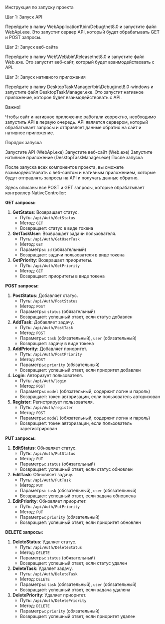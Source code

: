 Инструкция по запуску проекта

Шаг 1: Запуск API

Перейдите в папку WebApplication1\bin\Debug\net8.0 и запустите файл WebApi.exe. Это запустит сервер API, который будет обрабатывать GET и POST запросы.

Шаг 2: Запуск веб-сайта

Перейдите в папку Web\Web\bin\Release\net8.0 и запустите файл Web.exe. Это запустит веб-сайт, который будет взаимодействовать с API.

Шаг 3: Запуск нативного приложения

Перейдите в папку DesktopTaskManager\bin\Debug\net8.0-windows и запустите файл DesktopTaskManager.exe. Это запустит нативное приложение, которое будет взаимодействовать с API.

Важно!

Чтобы сайт и нативное приложение работали корректно, необходимо запустить API в первую очередь. API является сервером, который обрабатывает запросы и отправляет данные обратно на сайт и нативное приложение.

Порядок запуска

Запустите API (WebApi.exe)
Запустите веб-сайт (Web.exe)
Запустите нативное приложение (DesktopTaskManager.exe)
После запуска

После запуска всех компонентов проекта, вы сможете взаимодействовать с веб-сайтом и нативным приложением, которые будут отправлять запросы на API и получать данные обратно.

Здесь описаны все POST и GET запросы, которые обрабатывает контроллер NativeController:

**GET запросы:**

1. **GetStatus**: Возвращает статус.
	* Путь: `/api/Auth/GetStatus`
	* Метод: `GET`
	* Возвращает: статус в виде токена
2. **GetTaskUser**: Возвращает задачи пользователя.
	* Путь: `/api/Auth/GetUserTask`
	* Метод: `GET`
	* Параметры: `id` (обязательный)
	* Возвращает: задачи пользователя в виде токена
3. **GetPriority**: Возвращает приоритеты.
	* Путь: `/api/Auth/GetPriority`
	* Метод: `GET`
	* Возвращает: приоритеты в виде токена

**POST запросы:**

1. **PostStatus**: Добавляет статус.
	* Путь: `/api/Auth/PostStatus`
	* Метод: `POST`
	* Параметры: `status` (обязательный)
	* Возвращает: успешный ответ, если статус добавлен
2. **AddTask**: Добавляет задачу.
	* Путь: `/api/Auth/PostTask`
	* Метод: `POST`
	* Параметры: `task` (обязательный), `user` (обязательный)
	* Возвращает: задачу в виде токена
3. **AddPriority**: Добавляет приоритет.
	* Путь: `/api/Auth/PostPriority`
	* Метод: `POST`
	* Параметры: `priority` (обязательный)
	* Возвращает: успешный ответ, если приоритет добавлен
4. **Login**: Авторизует пользователя.
	* Путь: `/api/Auth/login`
	* Метод: `POST`
	* Параметры: `model` (обязательный, содержит логин и пароль)
	* Возвращает: токен авторизации, если пользователь авторизован
5. **Register**: Регистрирует пользователя.
	* Путь: `/api/Auth/register`
	* Метод: `POST`
	* Параметры: `model` (обязательный, содержит логин и пароль)
	* Возвращает: токен авторизации, если пользователь зарегистрирован

**PUT запросы:**

1. **EditStatus**: Обновляет статус.
	* Путь: `/api/Auth/PutStatus`
	* Метод: `PUT`
	* Параметры: `status` (обязательный)
	* Возвращает: успешный ответ, если статус обновлен
2. **EditTask**: Обновляет задачу.
	* Путь: `/api/Auth/PutTask`
	* Метод: `PUT`
	* Параметры: `task` (обязательный), `user` (обязательный)
	* Возвращает: успешный ответ, если задача обновлена
3. **EditPriority**: Обновляет приоритет.
	* Путь: `/api/Auth/PutPriority`
	* Метод: `PUT`
	* Параметры: `priority` (обязательный)
	* Возвращает: успешный ответ, если приоритет обновлен

**DELETE запросы:**

1. **DeleteStatus**: Удаляет статус.
	* Путь: `/api/Auth/DeleteStatus`
	* Метод: `DELETE`
	* Параметры: `status` (обязательный)
	* Возвращает: успешный ответ, если статус удален
2. **DeleteTask**: Удаляет задачу.
	* Путь: `/api/Auth/DeleteTask`
	* Метод: `DELETE`
	* Параметры: `task` (обязательный), `user` (обязательный)
	* Возвращает: успешный ответ, если задача удалена
3. **DeletePriority**: Удаляет приоритет.
	* Путь: `/api/Auth/DeletePriority`
	* Метод: `DELETE`
	* Параметры: `priority` (обязательный)
	* Возвращает: успешный ответ, если приоритет удален
